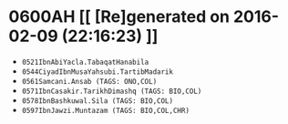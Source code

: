 # 0600AH [[ [Re]generated on 2016-02-09 (22:16:23) ]]

* `0521IbnAbiYacla.TabaqatHanabila`
* `0544CiyadIbnMusaYahsubi.TartibMadarik`
* `0561Samcani.Ansab (TAGS: ONO,COL)`
* `0571IbnCasakir.TarikhDimashq (TAGS: BIO,COL)`
* `0578IbnBashkuwal.Sila (TAGS: BIO,COL)`
* `0597IbnJawzi.Muntazam (TAGS: BIO,COL,CHR)`
